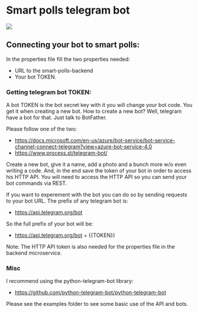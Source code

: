 # Smart polls telegram bot

![](https://core.telegram.org/file/811140763/1/PihKNbjT8UE/03b57814e13713da37)

## Connecting your bot to smart polls:
In the properties file fill the two properties needed:
- URL to the smart-polls-backend
- Your bot TOKEN.

### Getting telegram bot TOKEN:

A bot TOKEN is the bot secret key with it you will change your bot code.
You get it when creating a new bot.
How to create a new bot?
Well, telegram have a bot for that. Just talk to BotFather.

Please follow one of the two:
- https://docs.microsoft.com/en-us/azure/bot-service/bot-service-channel-connect-telegram?view=azure-bot-service-4.0
- https://www.process.st/telegram-bot/

Create a new bot, give it a name, add a photo and a bunch more w/o even writing a code.
And, in the end save the token of your bot in order to access his HTTP API.
You will need to access the HTTP API so you can send your bot commands via REST.

If you want to experement with the bot you can do so by sending requests to your bot URL.
The prefix of any telegram bot is: 
- https://api.telegram.org/bot

So the full prefix of your bot will be: 
- https://api.telegram.org/bot + {{TOKEN}}

Note: The HTTP API token is also needed for the properties file in the backend microservice.

### Misc

I recommend using the python-telegram-bot library: 
- https://github.com/python-telegram-bot/python-telegram-bot

Please see the examples folder to see some basic use of the API and bots.  

